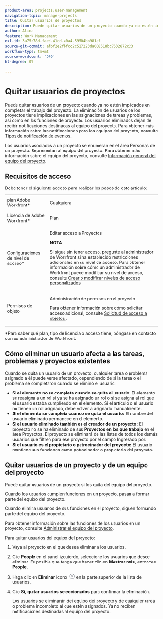 ```yaml
---
product-area: projects;user-management
navigation-topic: manage-projects
title: Quitar usuarios de proyectos
description: Puede quitar usuarios de un proyecto cuando ya no estén implicados en completar el trabajo del proyecto.
author: Alina
feature: Work Management
exl-id: 3a75c78d-faed-41cd-a0a4-59504bb981af
source-git-commit: afbf2e2fbfcc2c527223da008518bc7632872c23
workflow-type: tm+mt
source-wordcount: '570'
ht-degree: 0%

---
```


# Quitar usuarios de proyectos

Puede quitar usuarios de un proyecto cuando ya no estén implicados en completar el trabajo del proyecto. La eliminación de usuarios de los proyectos tiene implicaciones en las asignaciones de tareas y problemas, así como en las funciones de proyecto. Los usuarios eliminados dejan de recibir notificaciones destinadas al equipo del proyecto. Para obtener más información sobre las notificaciones para los equipos del proyecto, consulte [Tipos de notificación de eventos](../../../administration-and-setup/manage-workfront/emails/event-notifications-available-in-wf.md).

Los usuarios asociados a un proyecto se enumeran en el área Personas de un proyecto. Representan al equipo del proyecto. Para obtener más información sobre el equipo del proyecto, consulte [Información general del equipo del proyecto](../../../manage-work/projects/planning-a-project/project-team-overview.md).

## Requisitos de acceso

Debe tener el siguiente acceso para realizar los pasos de este artículo:

<table style="table-layout:auto"> 
 <col> 
 <col> 
 <tbody> 
  <tr> 
   <td role="rowheader">plan Adobe Workfront*</td> 
   <td> <p>Cualquiera</p> </td> 
  </tr> 
  <tr> 
   <td role="rowheader">Licencia de Adobe Workfront*</td> 
   <td> <p>Plan </p> </td> 
  </tr> 
  <tr> 
   <td role="rowheader">Configuraciones de nivel de acceso*</td> 
   <td> <p>Editar acceso a Proyectos</p> <p><b>NOTA</b>

Si sigue sin tener acceso, pregunte al administrador de Workfront si ha establecido restricciones adicionales en su nivel de acceso. Para obtener información sobre cómo un administrador de Workfront puede modificar su nivel de acceso, consulte <a href="../../../administration-and-setup/add-users/configure-and-grant-access/create-modify-access-levels.md" class="MCXref xref">Crear o modificar niveles de acceso personalizados</a>.</p> </td>
</tr> 
  <tr> 
   <td role="rowheader">Permisos de objeto</td> 
   <td> <p>Administración de permisos en el proyecto</p> <p>Para obtener información sobre cómo solicitar acceso adicional, consulte <a href="../../../workfront-basics/grant-and-request-access-to-objects/request-access.md" class="MCXref xref">Solicitud de acceso a objetos </a>.</p> </td> 
  </tr> 
 </tbody> 
</table>

*Para saber qué plan, tipo de licencia o acceso tiene, póngase en contacto con su administrador de Workfront.

## Cómo eliminar un usuario afecta a las tareas, problemas y proyectos existentes

Cuando se quita un usuario de un proyecto, cualquier tarea o problema asignado a él puede verse afectado, dependiendo de si la tarea o el problema se completaron cuando se eliminó el usuario:

* **Si el elemento no se completa cuando se quita el usuario:** El elemento se reasigna a un rol si ya se ha asignado un rol o si se asigna al rol que el usuario estaba cumpliendo en el elemento. Si el artículo o el usuario no tienen un rol asignado, debe volver a asignarlo manualmente.
* **Si el elemento se completa cuando se quita el usuario:** El nombre del usuario eliminado permanece en el elemento.
* **Si el usuario eliminado también es el creador de un proyecto:** El proyecto no se ha eliminado de sus **Proyectos en los que trabajo** en el área Proyectos. El proyecto se eliminará de las listas de todos los demás usuarios que filtren para ese proyecto por el campo Ingresado por.
* **Si el usuario es el propietario o patrocinador del proyecto:** El usuario mantiene sus funciones como patrocinador o propietario del proyecto.

## Quitar usuarios de un proyecto y de un equipo del proyecto

Puede quitar usuarios de un proyecto si los quita del equipo del proyecto.

Cuando los usuarios cumplen funciones en un proyecto, pasan a formar parte del equipo del proyecto.

Cuando elimina usuarios de sus funciones en el proyecto, siguen formando parte del equipo del proyecto.

Para obtener información sobre las funciones de los usuarios en un proyecto, consulte [Administrar el equipo del proyecto](../planning-a-project/manage-project-team.md).

Para quitar usuarios del equipo del proyecto:

1. Vaya al proyecto en el que desea eliminar a los usuarios.

1. Clic **People** en el panel izquierdo, seleccione los usuarios que desee eliminar. Es posible que tenga que hacer clic en **Mostrar más**, entonces **People**.

1. Haga clic en **Eliminar** icono  ![Quitar elemento](assets/remove-icon---x-in-circle.png) en la parte superior de la lista de usuarios.

1. Clic **Sí, quitar usuarios seleccionados** para confirmar la eliminación.

   Los usuarios se eliminarán del equipo del proyecto y de cualquier tarea o problema incompleto al que estén asignados. Ya no reciben notificaciones destinadas al equipo del proyecto.
